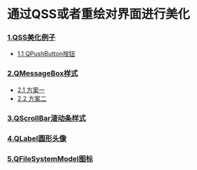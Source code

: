 # 通过QSS或者重绘对界面进行美化

### [1.QSS美化例子](QSS美化例子/)
 - [1.1 QPushButton按钮](QSS美化例子/QPushButton按钮/)

### [2.QMessageBox样式](QMessageBox样式/)
 - [2.1 方案一](QMessageBox样式/方案一)
 - [2.2 方案二](QMessageBox样式/方案二)

### [3.QScrollBar滚动条样式](QScrollBar滚动条样式/)

### [4.QLabel圆形头像](QLabel圆形头像/)

### [5.QFileSystemModel图标](QFileSystemModel图标/)